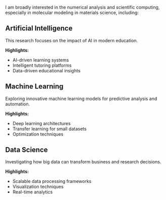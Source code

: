 I am broadly interested in the numerical analysis and scientific computing, especially in molecular modeling in materials science, including:

## Artificial Intelligence
This research focuses on the impact of AI in modern education.

**Highlights:**
- AI-driven learning systems
- Intelligent tutoring platforms
- Data-driven educational insights

## Machine Learning
Exploring innovative machine learning models for predictive analysis and automation.

**Highlights:**
- Deep learning architectures
- Transfer learning for small datasets
- Optimization techniques

## Data Science
Investigating how big data can transform business and research decisions.

**Highlights:**
- Scalable data processing frameworks
- Visualization techniques
- Real-time analytics